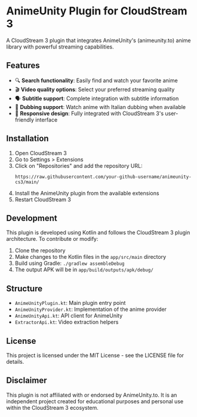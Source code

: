 # AnimeUnity Plugin for CloudStream 3

A CloudStream 3 plugin that integrates AnimeUnity's (animeunity.to) anime library with powerful streaming capabilities.

## Features

- 🔍 **Search functionality**: Easily find and watch your favorite anime
- 🎬 **Video quality options**: Select your preferred streaming quality
- 🗣️ **Subtitle support**: Complete integration with subtitle information
- 🔄 **Dubbing support**: Watch anime with Italian dubbing when available
- 📱 **Responsive design**: Fully integrated with CloudStream 3's user-friendly interface

## Installation

1. Open CloudStream 3
2. Go to Settings > Extensions
3. Click on "Repositories" and add the repository URL:
   ```
   https://raw.githubusercontent.com/your-github-username/animeunity-cs3/main/
   ```
4. Install the AnimeUnity plugin from the available extensions
5. Restart CloudStream 3

## Development

This plugin is developed using Kotlin and follows the CloudStream 3 plugin architecture. To contribute or modify:

1. Clone the repository
2. Make changes to the Kotlin files in the `app/src/main` directory
3. Build using Gradle: `./gradlew assembleDebug`
4. The output APK will be in `app/build/outputs/apk/debug/`

## Structure

- `AnimeUnityPlugin.kt`: Main plugin entry point
- `AnimeUnityProvider.kt`: Implementation of the anime provider
- `AnimeUnityApi.kt`: API client for AnimeUnity
- `ExtractorApi.kt`: Video extraction helpers

## License

This project is licensed under the MIT License - see the LICENSE file for details.

## Disclaimer

This plugin is not affiliated with or endorsed by AnimeUnity.to. It is an independent project created for educational purposes and personal use within the CloudStream 3 ecosystem.